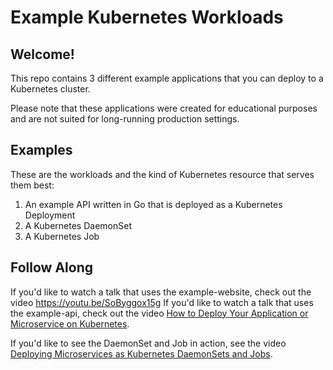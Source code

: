 # Example Kubernetes Workloads 

## Welcome! 

This repo contains 3 different example applications that you can deploy to a Kubernetes cluster. 

Please note that these applications were created for educational purposes and are not suited for long-running production settings. 

## Examples 
These are the workloads and the kind of Kubernetes resource that serves them best: 

1. An example API written in Go that is deployed as a Kubernetes Deployment
1. A Kubernetes DaemonSet
1. A Kubernetes Job 

## Follow Along 
If you'd like to watch a talk that uses the example-website, check out the video https://youtu.be/SoByggox15g
If you'd like to watch a talk that uses the example-api, check out the video [How to Deploy Your Application or Microservice on Kubernetes](https://www.digitalocean.com/community/tech_talks/how-to-deploy-your-application-or-microservice-as-a-kubernetes-deployment). 

If you'd like to see the DaemonSet and Job in action, see the video [Deploying Microservices as Kubernetes DaemonSets and Jobs](https://www.digitalocean.com/community/tech_talks/deploying-microservices-as-kubernetes-daemonsets-and-jobs).